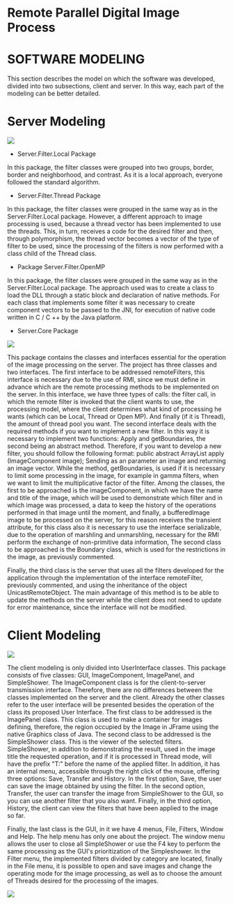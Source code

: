 
# Remote Parallel Digital Image Process

# SOFTWARE MODELING

This section describes the model on which the software was developed, divided into two subsections, client and server. In this way, each part of the modeling can be better detailed.

# Server Modeling

![](https://d2mxuefqeaa7sj.cloudfront.net/s_037C369A33F24C227CA22208365D4AFFB446CA165FC7B9028A0BA01F3413B3A8_1528728418518_file.png)


* Server.Filter.Local Package

In this package, the filter classes were grouped into two groups, border, border and neighborhood, and contrast. As it is a local approach, everyone followed the standard algorithm.

* Server.Filter.Thread Package

In this package, the filter classes were grouped in the same way as in the Server.Filter.Local package. However, a different approach to image processing is used, because a thread vector has been implemented to use the threads. This, in turn, receives a code for the desired filter and then, through polymorphism, the thread vector becomes a vector of the type of filter to be used, since the processing of the filters is now performed with a class child of the Thread class.

* Package Server.Filter.OpenMP

In this package, the filter classes were grouped in the same way as in the Server.Filter.Local package. The approach used was to create a class to load the DLL through a static block and declaration of native methods. For each class that implements some filter it was necessary to create component vectors to be passed to the JNI, for execution of native code written in C / C ++ by the Java platform.

* Server.Core Package

![](https://d2mxuefqeaa7sj.cloudfront.net/s_037C369A33F24C227CA22208365D4AFFB446CA165FC7B9028A0BA01F3413B3A8_1528728418522_file.png)

This package contains the classes and interfaces essential for the operation of the image processing on the server. The project has three classes and two interfaces.
The first interface to be addressed remoteFilters, this interface is necessary due to the use of RMI, since we must define in advance which are the remote processing methods to be implemented on the server. In this interface, we have three types of calls: the filter call, in which the remote filter is invoked that the client wants to use, the processing model, where the client determines what kind of processing he wants (which can be Local, Thread or Open MP). And finally (if it is Thread), the amount of thread pool you want.
The second interface deals with the required methods if you want to implement a new filter. In this way it is necessary to implement two functions: Apply and getBoundaries, the second being an abstract method. Therefore, if you want to develop a new filter, you should follow the following format:
public abstract ArrayList <ImageComponent> apply (ImageComponent image);
Sending as an parameter an image and returning an image vector. While the method, getBoundaries, is used if it is necessary to limit some processing in the image, for example in gamma filters, when we want to limit the multiplicative factor of the filter.
Among the classes, the first to be approached is the imageComponent, in which we have the name and title of the image, which will be used to demonstrate which filter and in which image was processed, a data to keep the history of the operations performed in that image until the moment, and finally, a bufferedImage image to be processed on the server, for this reason receives the transient attribute, for this class also it is necessary to use the interface serializable, due to the operation of marshling and unmarshling, necessary for the RMI perform the exchange of non-primitive data information,
The second class to be approached is the Boundary class, which is used for the restrictions in the image, as previously commented.

Finally, the third class is the server that uses all the filters developed for the application through the implementation of the interface remoteFilter, previously commented, and using the inheritance of the object UnicastRemoteObject. The main advantage of this method is to be able to update the methods on the server while the client does not need to update for error maintenance, since the interface will not be modified.

# Client Modeling

![](https://d2mxuefqeaa7sj.cloudfront.net/s_037C369A33F24C227CA22208365D4AFFB446CA165FC7B9028A0BA01F3413B3A8_1528728418526_file.png)

The client modeling is only divided into UserInterface classes. This package consists of five classes: GUI, ImageComponent, ImagePanel, and SimpleShower.
The ImageComponent class is for the client-to-server transmission interface. Therefore, there are no differences between the classes implemented on the server and the client.
Already the other classes refer to the user interface will be presented besides the operation of the class its proposed User Interface. The first class to be addressed is the ImagePanel class. This class is used to make a container for images defining, therefore, the region occupied by the Image in JFrame using the native Graphics class of Java.
The second class to be addressed is the SimpleShower class. This is the viewer of the selected filters. SimpleShower, in addition to demonstrating the result, used in the image title the requested operation, and if it is processed in Thread mode, will have the prefix "T:" before the name of the applied filter. In addition, it has an internal menu, accessible through the right click of the mouse, offering three options: Save, Transfer and History. In the first option, Save, the user can save the image obtained by using the filter. In the second option, Transfer, the user can transfer the image from SimpleShower to the GUI, so you can use another filter that you also want. Finally, in the third option, History, the client can view the filters that have been applied to the image so far.

Finally, the last class is the GUI, in it we have 4 menus, File, Filters, Window and Help.
The help menu has only one about the project. The window menu allows the user to close all SimpleShower or use the F4 key to perform the same processing as the GUI's prioritization of the Simpleshower. In the Filter menu, the implemented filters divided by category are located, finally in the File menu, it is possible to open and save images and change the operating mode for the image processing, as well as to choose the amount of Threads desired for the processing of the images.

![](https://d2mxuefqeaa7sj.cloudfront.net/s_037C369A33F24C227CA22208365D4AFFB446CA165FC7B9028A0BA01F3413B3A8_1528728419060_file.png)


